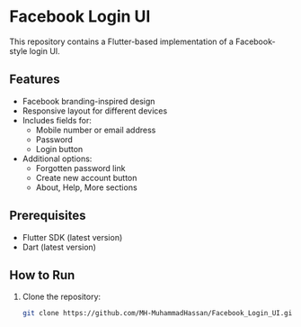 # Facebook Login UI

This repository contains a Flutter-based implementation of a Facebook-style login UI.

## Features
- Facebook branding-inspired design
- Responsive layout for different devices
- Includes fields for:
  - Mobile number or email address
  - Password
  - Login button
- Additional options:
  - Forgotten password link
  - Create new account button
  - About, Help, More sections

## Prerequisites
- Flutter SDK (latest version)
- Dart (latest version)

## How to Run
1. Clone the repository:
   ```bash
   git clone https://github.com/MH-MuhammadHassan/Facebook_Login_UI.git
